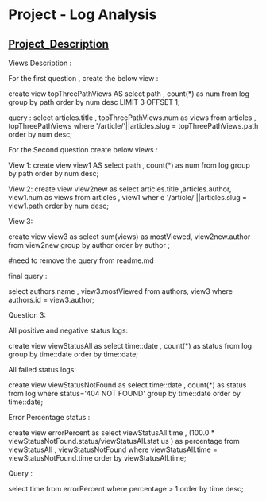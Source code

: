 # Project - Log Analysis


## [Project_Description](Project_Description.md)

Views Description : 

For the first question , create the below view : 

create view topThreePathViews AS select path , count(*) as num from log group by path order by num desc LIMIT 3 OFFSET 1;

query : 
select articles.title , topThreePathViews.num as views from articles , topThreePathViews where '/article/'||articles.slug = topThreePathViews.path order by num desc;

For the Second question create below views : 



View 1:
create view view1 AS select path , count(*) as num from log group by path order by num desc;


View 2:
 create view view2new as select articles.title ,articles.author, view1.num as views from articles , view1 wher
e '/article/'||articles.slug = view1.path order by num desc;


View 3:

create view view3 as select sum(views) as mostViewed, view2new.author from view2new group by author order
by author ;

#need to remove the query from readme.md

final query :
    
select authors.name , view3.mostViewed from authors,
view3 where authors.id = view3.author;


Question 3: 

All positive and negative status logs: 

create view viewStatusAll as select time::date ,  count(*) as status from log group by time::date order by time::date;

All failed status logs: 

 create view viewStatusNotFound as select time::date ,  count(*) as status from log where status='404 NOT FOUND' group by time::date order by time::date;

Error Percentage status :

create view errorPercent as select viewStatusAll.time , (100.0 * viewStatusNotFound.status/viewStatusAll.stat
us ) as percentage from viewStatusAll , viewStatusNotFound where viewStatusAll.time = viewStatusNotFound.time order
by viewStatusAll.time;

Query :

select time from errorPercent where percentage > 1 order by time desc;


